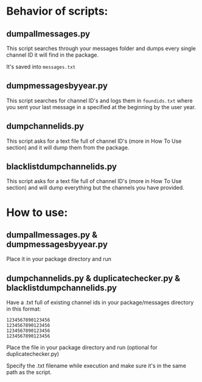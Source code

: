# Behavior of scripts:
## dumpallmessages.py
This script searches through your messages folder and dumps every single channel ID it will find in the package.

It's saved into `messages.txt`
## dumpmessagesbyyear.py
This script searches for channel ID's and logs them in `foundids.txt` where you sent your last message in a specified at the beginning by the user year.
## dumpchannelids.py
This script asks for a text file full of channel ID's (more in How To Use section) and it will dump them from the package.
## blacklistdumpchannelids.py
This script asks for a text file full of channel ID's (more in How To Use section) and will dump everything but the channels you have provided.
# How to use:
## dumpallmessages.py & dumpmessagesbyyear.py
Place it in your package directory and run
## dumpchannelids.py & duplicatechecker.py & blacklistdumpchannelids.py
Have a .txt full of existing channel ids in your package/messages directory in this format:

```
1234567890123456
1234567890123456
1234567890123456
1234567890123456
```

Place the file in your package directory and run (optional for duplicatechecker.py)

Specify the .txt filename while execution and make sure it's in the same path as the script.
